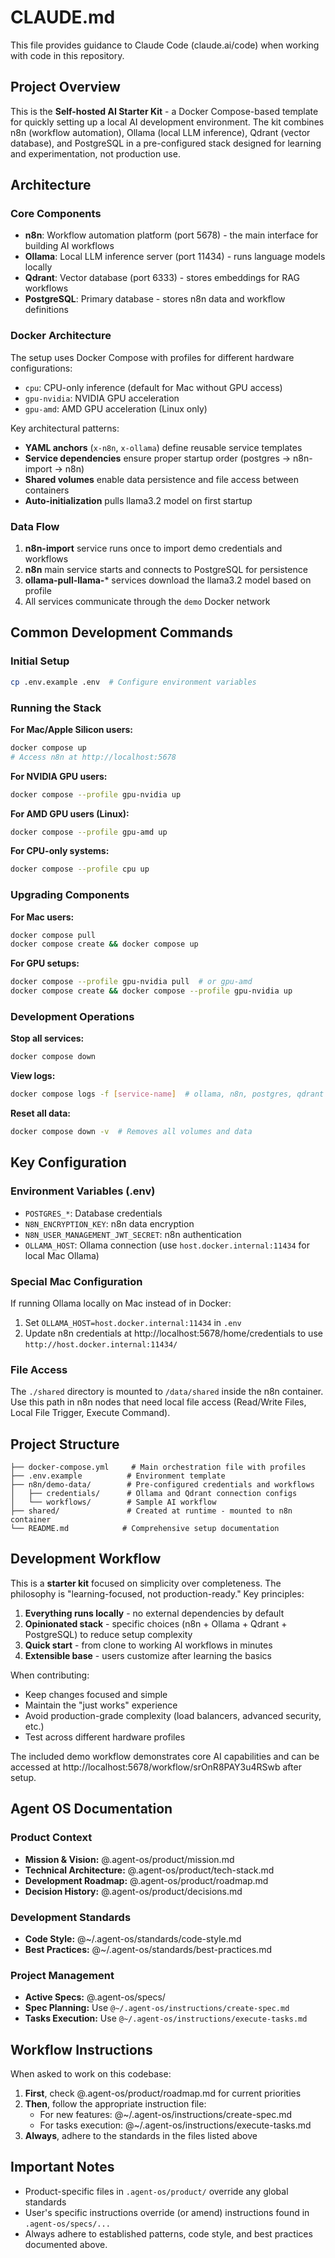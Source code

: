 # CLAUDE.md

This file provides guidance to Claude Code (claude.ai/code) when working with code in this repository.

## Project Overview

This is the **Self-hosted AI Starter Kit** - a Docker Compose-based template for quickly setting up a local AI development environment. The kit combines n8n (workflow automation), Ollama (local LLM inference), Qdrant (vector database), and PostgreSQL in a pre-configured stack designed for learning and experimentation, not production use.

## Architecture

### Core Components

- **n8n**: Workflow automation platform (port 5678) - the main interface for building AI workflows
- **Ollama**: Local LLM inference server (port 11434) - runs language models locally
- **Qdrant**: Vector database (port 6333) - stores embeddings for RAG workflows  
- **PostgreSQL**: Primary database - stores n8n data and workflow definitions

### Docker Architecture

The setup uses Docker Compose with profiles for different hardware configurations:
- `cpu`: CPU-only inference (default for Mac without GPU access)
- `gpu-nvidia`: NVIDIA GPU acceleration
- `gpu-amd`: AMD GPU acceleration (Linux only)

Key architectural patterns:
- **YAML anchors** (`x-n8n`, `x-ollama`) define reusable service templates
- **Service dependencies** ensure proper startup order (postgres → n8n-import → n8n)
- **Shared volumes** enable data persistence and file access between containers
- **Auto-initialization** pulls llama3.2 model on first startup

### Data Flow

1. **n8n-import** service runs once to import demo credentials and workflows
2. **n8n** main service starts and connects to PostgreSQL for persistence
3. **ollama-pull-llama-*** services download the llama3.2 model based on profile
4. All services communicate through the `demo` Docker network

## Common Development Commands

### Initial Setup
```bash
cp .env.example .env  # Configure environment variables
```

### Running the Stack

**For Mac/Apple Silicon users:**
```bash
docker compose up
# Access n8n at http://localhost:5678
```

**For NVIDIA GPU users:**
```bash
docker compose --profile gpu-nvidia up
```

**For AMD GPU users (Linux):**
```bash
docker compose --profile gpu-amd up
```

**For CPU-only systems:**
```bash
docker compose --profile cpu up
```

### Upgrading Components

**For Mac users:**
```bash
docker compose pull
docker compose create && docker compose up
```

**For GPU setups:**
```bash
docker compose --profile gpu-nvidia pull  # or gpu-amd
docker compose create && docker compose --profile gpu-nvidia up
```

### Development Operations

**Stop all services:**
```bash
docker compose down
```

**View logs:**
```bash
docker compose logs -f [service-name]  # ollama, n8n, postgres, qdrant
```

**Reset all data:**
```bash
docker compose down -v  # Removes all volumes and data
```

## Key Configuration

### Environment Variables (.env)
- `POSTGRES_*`: Database credentials  
- `N8N_ENCRYPTION_KEY`: n8n data encryption
- `N8N_USER_MANAGEMENT_JWT_SECRET`: n8n authentication
- `OLLAMA_HOST`: Ollama connection (use `host.docker.internal:11434` for local Mac Ollama)

### Special Mac Configuration
If running Ollama locally on Mac instead of in Docker:
1. Set `OLLAMA_HOST=host.docker.internal:11434` in `.env`
2. Update n8n credentials at http://localhost:5678/home/credentials to use `http://host.docker.internal:11434/`

### File Access
The `./shared` directory is mounted to `/data/shared` inside the n8n container. Use this path in n8n nodes that need local file access (Read/Write Files, Local File Trigger, Execute Command).

## Project Structure

```
├── docker-compose.yml     # Main orchestration file with profiles
├── .env.example          # Environment template
├── n8n/demo-data/        # Pre-configured credentials and workflows
│   ├── credentials/      # Ollama and Qdrant connection configs
│   └── workflows/        # Sample AI workflow
├── shared/               # Created at runtime - mounted to n8n container
└── README.md            # Comprehensive setup documentation
```

## Development Workflow

This is a **starter kit** focused on simplicity over completeness. The philosophy is "learning-focused, not production-ready." Key principles:

1. **Everything runs locally** - no external dependencies by default
2. **Opinionated stack** - specific choices (n8n + Ollama + Qdrant + PostgreSQL) to reduce setup complexity  
3. **Quick start** - from clone to working AI workflows in minutes
4. **Extensible base** - users customize after learning the basics

When contributing:
- Keep changes focused and simple
- Maintain the "just works" experience
- Avoid production-grade complexity (load balancers, advanced security, etc.)
- Test across different hardware profiles

The included demo workflow demonstrates core AI capabilities and can be accessed at http://localhost:5678/workflow/srOnR8PAY3u4RSwb after setup.

## Agent OS Documentation

### Product Context
- **Mission & Vision:** @.agent-os/product/mission.md
- **Technical Architecture:** @.agent-os/product/tech-stack.md
- **Development Roadmap:** @.agent-os/product/roadmap.md
- **Decision History:** @.agent-os/product/decisions.md

### Development Standards
- **Code Style:** @~/.agent-os/standards/code-style.md
- **Best Practices:** @~/.agent-os/standards/best-practices.md

### Project Management
- **Active Specs:** @.agent-os/specs/
- **Spec Planning:** Use `@~/.agent-os/instructions/create-spec.md`
- **Tasks Execution:** Use `@~/.agent-os/instructions/execute-tasks.md`

## Workflow Instructions

When asked to work on this codebase:

1. **First**, check @.agent-os/product/roadmap.md for current priorities
2. **Then**, follow the appropriate instruction file:
   - For new features: @~/.agent-os/instructions/create-spec.md
   - For tasks execution: @~/.agent-os/instructions/execute-tasks.md
3. **Always**, adhere to the standards in the files listed above

## Important Notes

- Product-specific files in `.agent-os/product/` override any global standards
- User's specific instructions override (or amend) instructions found in `.agent-os/specs/...`
- Always adhere to established patterns, code style, and best practices documented above.
